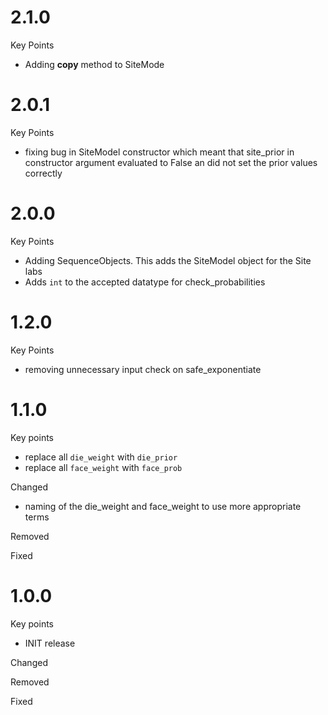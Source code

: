 # 2.1.0

Key Points

- Adding __copy__ method to SiteMode

# 2.0.1

Key Points

- fixing bug in SiteModel constructor which meant that site_prior in
  constructor argument evaluated to False an did not set the prior values
  correctly

# 2.0.0

Key Points

- Adding SequenceObjects. This adds the SiteModel object for the Site labs
- Adds `int` to the accepted datatype for check_probabilities

# 1.2.0

Key Points

- removing unnecessary input check on safe_exponentiate

# 1.1.0

Key points

- replace all `die_weight` with `die_prior`
- replace all `face_weight` with `face_prob`

Changed

- naming of the die_weight and face_weight to use more appropriate terms

Removed

Fixed

# 1.0.0

Key points

- INIT release

Changed

Removed

Fixed


